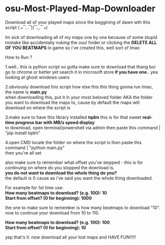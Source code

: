 # osu-Most-Played-Map-Downloader
Download all of your played maps since the beggining of dawn wth this script ( ๑‾̀◡‾́)(‾̀◡‾́ ๑)


Im sick of downloading all of my maps one by one because of some stupid mistake like accidentally nuking the osu! folder or clicking the **DELETE ALL OF YOU BEATMAPS** in game
so i've created this, well sort of lmao 

How to Run ?

1.well.. this is python script so gotta make sure to download that thang boi<br/>
    go to chrome or better yet search it in microsoft store **if you have one**.. yea looking at ghost windows users
   
2.obviously download this script how else this this thing gonna run lmao, the name is **main.py**<br/> 
    when downloading this, put it in your most beloved folder AKA the folder you want to download the maps to, cause by default the maps will download on where the script is 

3.make sure to have this library installed **tqdm** this is for that sweet **real-time progress bar with MB/s speed display**<br/>
    to download, open terminal/powershell via admin then paste this command | "pip install tqdm"

4.open CMD locate the folder on where the script is then paste this command | "python main.py"<br/>
    then you're all set 

also make sure to remember what offset you've stopped - this is for continuing on where do you stopped the download is. <br/>
**you do not want to download the whole thing do you?**<br/>
the default is 0 cause as i've said you want the whole thing downloaded.<br/> 

For example for 1st time use:<br/>
**How many beatmaps to download? (e.g. 100): 10<br/>
Start from offset? (0 for beginning): 1000**<br/>

the one to make sure to remember is how many beatmaps to download "10".<br/>
now to continue your download from 10 to 110.<br/>

**How many beatmaps to download? (e.g. 100): 100<br/>
Start from offset? (0 for beginning): 10**<br/>


yep that's it. now download all your lost maps and HAVE FUN!!!!!

 
